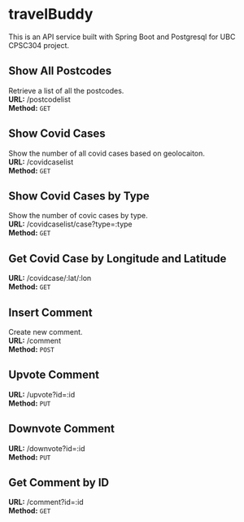 # travelBuddy
This is an API service built with Spring Boot and Postgresql for UBC CPSC304 project.

## Show All Postcodes
Retrieve a list of all the postcodes.<br>
**URL:**
/postcodelist <br>
**Method:**
`GET`<br>

## Show Covid Cases
Show the number of all covid cases based on geolocaiton.<br>
**URL:**
/covidcaselist <br>
**Method:**
`GET`

## Show Covid Cases by Type
Show the number of covic cases by type.<br>
**URL:**
/covidcaselist/case?type=:type <br>
**Method:**
`GET`

## Get Covid Case by Longitude and Latitude
**URL:**
/covidcase/:lat/:lon <br>
**Method:**
`GET`

## Insert Comment
Create new comment.<br>
**URL:**
/comment <br>
**Method:**
`POST`

## Upvote Comment
**URL:**
/upvote?id=:id <br>
**Method:**
`PUT`


## Downvote Comment
**URL:**
/downvote?id=:id <br>
**Method:**
`PUT`


## Get Comment by ID
**URL:**
/comment?id=:id <br>
**Method:**
`GET`



